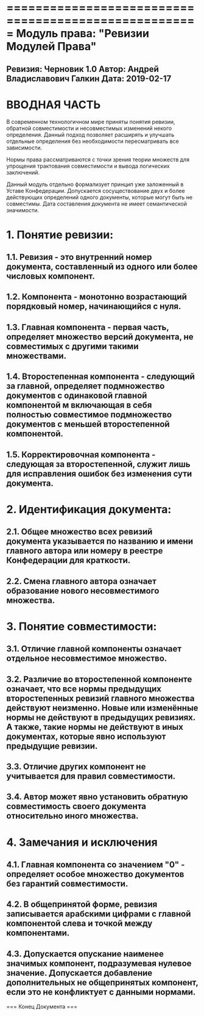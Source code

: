 =====================================================
Модуль права: "Ревизии Модулей Права"
=====================================================
Ревизия: Черновик 1.0
Автор: Андрей Владиславович Галкин
Дата: 2019-02-17
----------------------------------------------------- 

# ВВОДНАЯ ЧАСТЬ

В современном технологичном мире приняты понятия ревизии, обратной совместимости и несовместимых изменений  некого определения. Данный подход позволяет расширять и улучшать отдельные определения без необходимости пересматривать все зависимости.

Нормы права рассматриваются с точки зрения теории множеств для упрощения трактования совместимости и вывода логических заключений.

Данный модуль отдельно формализует принцип уже заложенный в Уставе Конфедерации. Допускается сосуществование двух и более действующих определений одного документы, которые могут быть не совместимы. Дата составления документа не имеет семантической значимости.

# 1. Понятие ревизии:

## 1.1. Ревизия - это внутренний номер документа, составленный из одного или более числовых компонент.

## 1.2. Компонента - монотонно возрастающий порядковый номер, начинающийся с нуля.

## 1.3. Главная компонента - первая часть, определяет множество версий документа, не совместимых с другими такими множествами.

## 1.4. Второстепенная компонента - следующий за главной, определяет подмножество документов с одинаковой главной компонентой м включающая в себя полностью совместимое подмножество документов с меньшей второстепенной компонентой.

## 1.5. Корректировочная компонента - следующая за второстепенной, служит лишь для исправления ошибок без изменения сути документа.


# 2. Идентификация документа:

## 2.1. Общее множество всех ревизий документа указывается по названию и имени главного автора или номеру в реестре Конфедерации для краткости.

## 2.2. Смена главного автора означает образование нового несовместимого множества.


# 3. Понятие совместимости:

## 3.1. Отличие главной компоненты означает отдельное несовместимое множество.

## 3.2. Различие во второстепенной компоненте означает, что все нормы предыдущих второстепенных ревизий главного множества действуют неизменно. Новые или изменённые нормы не действуют в предыдущих ревизиях. А также, такие нормы не действуют в иных документах, которые явно используют предыдущие ревизии.

## 3.3. Отличие других компонент не учитывается для правил совместимости.

## 3.4. Автор может явно установить обратную совместимость своего документа относительно иного множества.


# 4. Замечания и исключения

## 4.1. Главная компонента со значением "0" - определяет особое множество документов без гарантий совместимости.

## 4.2. В общепринятой форме, ревизия записывается арабскими цифрами с главной компонентой слева и точкой между компонентами.

## 4.3. Допускается опускание наименее значимых компонент, подразумевая нулевое значение. Допускается добавление дополнительных не общепринятых компонент, если это не конфликтует с данными нормами.

=== Конец Документа ===

